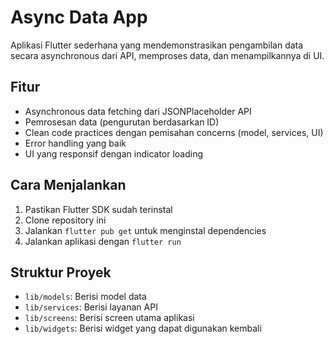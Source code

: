 # Async Data App

Aplikasi Flutter sederhana yang mendemonstrasikan pengambilan data secara asynchronous dari API, memproses data, dan menampilkannya di UI.

## Fitur

- Asynchronous data fetching dari JSONPlaceholder API
- Pemrosesan data (pengurutan berdasarkan ID)
- Clean code practices dengan pemisahan concerns (model, services, UI)
- Error handling yang baik
- UI yang responsif dengan indicator loading

## Cara Menjalankan

1. Pastikan Flutter SDK sudah terinstal
2. Clone repository ini
3. Jalankan `flutter pub get` untuk menginstal dependencies
4. Jalankan aplikasi dengan `flutter run`

## Struktur Proyek

- `lib/models`: Berisi model data
- `lib/services`: Berisi layanan API
- `lib/screens`: Berisi screen utama aplikasi
- `lib/widgets`: Berisi widget yang dapat digunakan kembali
